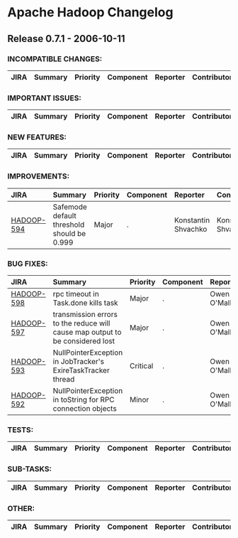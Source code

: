 
<!---
# Licensed to the Apache Software Foundation (ASF) under one
# or more contributor license agreements.  See the NOTICE file
# distributed with this work for additional information
# regarding copyright ownership.  The ASF licenses this file
# to you under the Apache License, Version 2.0 (the
# "License"); you may not use this file except in compliance
# with the License.  You may obtain a copy of the License at
#
#     http://www.apache.org/licenses/LICENSE-2.0
#
# Unless required by applicable law or agreed to in writing, software
# distributed under the License is distributed on an "AS IS" BASIS,
# WITHOUT WARRANTIES OR CONDITIONS OF ANY KIND, either express or implied.
# See the License for the specific language governing permissions and
# limitations under the License.
-->
# Apache Hadoop Changelog

## Release 0.7.1 - 2006-10-11

### INCOMPATIBLE CHANGES:

| JIRA | Summary | Priority | Component | Reporter | Contributor |
|:---- |:---- | :--- |:---- |:---- |:---- |


### IMPORTANT ISSUES:

| JIRA | Summary | Priority | Component | Reporter | Contributor |
|:---- |:---- | :--- |:---- |:---- |:---- |


### NEW FEATURES:

| JIRA | Summary | Priority | Component | Reporter | Contributor |
|:---- |:---- | :--- |:---- |:---- |:---- |


### IMPROVEMENTS:

| JIRA | Summary | Priority | Component | Reporter | Contributor |
|:---- |:---- | :--- |:---- |:---- |:---- |
| [HADOOP-594](https://issues.apache.org/jira/browse/HADOOP-594) | Safemode default threshold should be 0.999 |  Major | . | Konstantin Shvachko | Konstantin Shvachko |


### BUG FIXES:

| JIRA | Summary | Priority | Component | Reporter | Contributor |
|:---- |:---- | :--- |:---- |:---- |:---- |
| [HADOOP-598](https://issues.apache.org/jira/browse/HADOOP-598) | rpc timeout in Task.done kills task |  Major | . | Owen O'Malley | Owen O'Malley |
| [HADOOP-597](https://issues.apache.org/jira/browse/HADOOP-597) | transmission errors to the reduce will cause map output to be considered lost |  Major | . | Owen O'Malley | Owen O'Malley |
| [HADOOP-593](https://issues.apache.org/jira/browse/HADOOP-593) | NullPointerException in JobTracker's ExireTaskTracker thread |  Critical | . | Owen O'Malley | Owen O'Malley |
| [HADOOP-592](https://issues.apache.org/jira/browse/HADOOP-592) | NullPointerException in toString for RPC connection objects |  Minor | . | Owen O'Malley | Owen O'Malley |


### TESTS:

| JIRA | Summary | Priority | Component | Reporter | Contributor |
|:---- |:---- | :--- |:---- |:---- |:---- |


### SUB-TASKS:

| JIRA | Summary | Priority | Component | Reporter | Contributor |
|:---- |:---- | :--- |:---- |:---- |:---- |


### OTHER:

| JIRA | Summary | Priority | Component | Reporter | Contributor |
|:---- |:---- | :--- |:---- |:---- |:---- |


